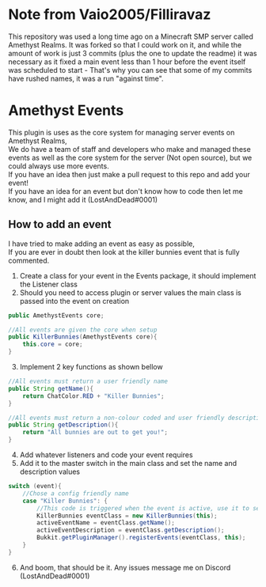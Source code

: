 # Note from Vaio2005/Filliravaz
This repository was used a long time ago on a Minecraft SMP server called Amethyst Realms. It was forked so that I could work on it, and while the amount of work is just 3 commits (plus the one to update the readme) it was necessary as it fixed a main event less than 1 hour before the event itself was scheduled to start - That's why you can see that some of my commits have rushed names, it was a run "against time".



# Amethyst Events
This plugin is uses as the core system for managing server events on Amethyst Realms,
<br>We do have a team of staff and developers who make and managed these events as well as the core system for the server (Not open source), but we could always use more events.
<br>If you have an idea then just make a pull request to this repo and add your event!
<br>If you have an idea for an event but don't know how to code then let me know, and I might add it (LostAndDead#0001)

## How to add an event
I have tried to make adding an event as easy as possible,
<br>If you are ever in doubt then look at the killer bunnies event that is fully commented.

1. Create a class for your event in the Events package, it should implement the Listener class
2. Should you need to access plugin or server values the main class is passed into the event on creation
```java
public AmethystEvents core;

//All events are given the core when setup
public KillerBunnies(AmethystEvents core){
    this.core = core;
}
```
3. Implement 2 key functions as shown bellow
```java
//All events must return a user friendly name
public String getName(){
    return ChatColor.RED + "Killer Bunnies";
}

//All events must return a non-colour coded and user friendly description
public String getDescription(){
    return "All bunnies are out to get you!";
}
```
4. Add whatever listeners and code your event requires
5. Add it to the master switch in the main class and set the name and description values
```java
switch (event){
    //Chose a config friendly name
    case "Killer Bunnies": {
        //This code is triggered when the event is active, use it to set the name and description
        KillerBunnies eventClass = new KillerBunnies(this);
        activeEventName = eventClass.getName();
        activeEventDescription = eventClass.getDescription();
        Bukkit.getPluginManager().registerEvents(eventClass, this);
    }
}
```
6. And boom, that should be it. Any issues message me on Discord (LostAndDead#0001)
   
